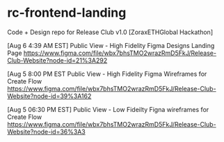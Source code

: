 # rc-frontend-landing
Code + Design repo for Release Club v1.0 [ZoraxETHGlobal Hackathon]



[Aug 6 4:39 AM EST] Public View - High Fidelity Figma Designs Landing Page
https://www.figma.com/file/wbx7bhsTMO2wrazRmD5FkJ/Release-Club-Website?node-id=21%3A292

[Aug 5 8:00 PM EST Public View - High Fidelity Figma Wireframes for Create Flow
https://www.figma.com/file/wbx7bhsTMO2wrazRmD5FkJ/Release-Club-Website?node-id=39%3A162

[Aug 5 06:30 PM EST] Public View - Low Fideilty Figna wireframes for Create Flow
https://www.figma.com/file/wbx7bhsTMO2wrazRmD5FkJ/Release-Club-Website?node-id=36%3A3



